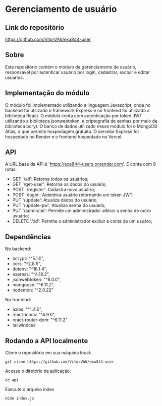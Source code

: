 # Gerenciamento de usuário

## Link do repositório
https://github.com/VitorVA6/exa844-user

## Sobre
Este repositório contém o módulo de gerenciamento de usuário, responsável por autenticar usuário por login, cadastrar, excluir e editar usuários.

## Implementação do módulo
O módulo foi implementado utilizando a linguagem Javascript, onde no backend foi utilizado o framework Express e no frontend foi utilizado a biblioteca React. O módulo conta com autenticação por token JWT utilizando a biblioteca jsonwebtoken, e criptografia de senhas por meio da biblioteca bcryt. O banco de dados utilizado nesse módulo foi o MongoDB Atlas, o que permite hospedagem gratuita. O servidor Express foi hospedado no Render e o frontend hospedado no Vercel.

## API

A URL base da API é 'https://exa844-users.onrender.com'. E conta com 8 rotas:

- GET '/all': Retorna todos os usuários;
- GET '/get-user': Retorna os dados do usuário;
- POST '/register': Cadastra novo usuário;
- POST '/login': Autentica usuário retornando um token JWT;
- PUT '/update': Atualiza dados do usuário;
- PUT '/update-pw': Atualiza senha do usuário;
- PUT '/admin/:id': Permite um administrador alterar a senha de outro usuário;
- DELETE '/:id': Permite o administrador excluir a conta de um usuáro; 

## Dependências

No backend:

- bcrypt: "^5.1.0",
- cors: "^2.8.5",
- dotenv: "^16.1.4",
- express: "^4.18.2",
- jsonwebtoken: "^9.0.0",
- mongoose: "^6.11.2",
- nodemon: "^2.0.22"

No frontend:

- axios: "^1.4.0",
- react-icons: "^4.9.0",
- react-router-dom: "^6.11.2"
- tailwindcss

## Rodando a API localmente

Clone o repositório em sua máquina local:
```
git clone https://github.com/VitorVA6/exa844-user
```
Acesse o diretório da aplicação:
```
cd api
```
Execute o arquivo index
```
node index.js
```
